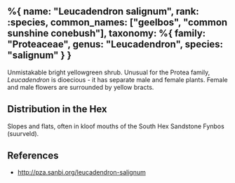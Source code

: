 %{
    name: "Leucadendron salignum",
    rank: :species,
    common_names: ["geelbos", "common sunshine conebush"],
    taxonomy: %{
        family: "Proteaceae",
        genus: "Leucadendron",
        species: "salignum"
    }
}
---

Unmistakable bright yellowgreen shrub. Unusual for the Protea family, *Leucadendron* is dioecious -
it has separate male and female plants. Female and male flowers are surrounded by yellow bracts.

<!-- read more -->

## Distribution in the Hex

Slopes and flats, often in kloof mouths of the South Hex Sandstone Fynbos (suurveld).

## References

* http://pza.sanbi.org/leucadendron-salignum